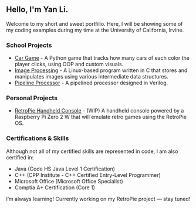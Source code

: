 ## Hello, I'm Yan Li. 
Welcome to my short and sweet portfilio. Here, I will be showing some of my coding examples during my time at the University of California, Irvine.

### School Projects
- [Car Game](https://github.com/YanLUsername/car-game) - A Python game that tracks how many cars of each color the player clicks, using OOP and custom visuals.
- [Image Processing](https://github.com/YanLUsername/image-processing) - A Linux-based program written in C that stores and manipulates images using various intermediate data structures.
- [Pipeline Processor](https://github.com/YanLUsername/pipeline-processor) - A pipelined processor designed in Verilog.

### Personal Projects
- [RetroPie Handheld Console](https://github.com/YanLUsername/retropie-handheld) - (WIP) A handheld console powered by a Raspberry Pi Zero 2 W that will emulate retro games using the RetroPie OS.

### Certifications & Skills
Although not all of my certified skills are represented in code, I am also certified in:
- Java (Code HS Java Level 1 Certification)
- C++ (CPP Institute - C++ Certified Entry-Level Programmer)
- Microsoft Office (Microsoft Office Specialist)
- Comptia A+ Certification (Core 1)

I’m always learning! Currently working on my RetroPie project — stay tuned!
